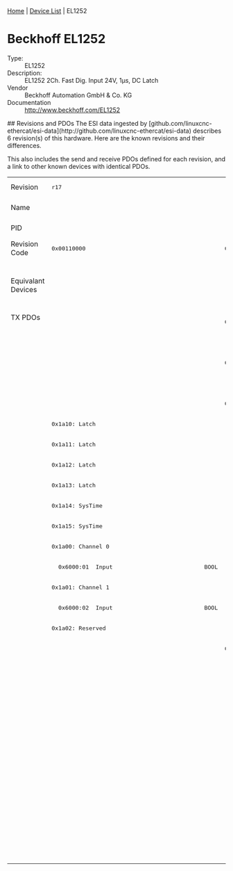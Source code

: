 <div class="nav"><a href="/esi-data">Home</a> | <a href="/esi-data/devices">Device List</a> | EL1252</div>

#  Beckhoff EL1252

<dl>
  <dt>Type:</dt><dd>EL1252</dd>
  <dt>Description:</dt><dd>EL1252 2Ch. Fast Dig. Input 24V, 1µs, DC Latch</dd>
  <dt>Vendor</dt><dd>Beckhoff Automation GmbH & Co. KG</dd>
  <dt>Documentation</dt><dd><a href="http://www.beckhoff.com/EL1252">http://www.beckhoff.com/EL1252</a></dd>
</dl>
## Revisions and PDOs
The ESI data ingested by [github.com/linuxcnc-ethercat/esi-data](http://github.com/linuxcnc-ethercat/esi-data) describes 6 revision(s) of this hardware.  Here are the known revisions and their differences.

This also includes the send and receive PDOs defined for each revision, and a link to other known devices with identical PDOs.

<table>
<tr >
<td class="first">Revision</td>
<td ><pre>r17</pre></td>
<td ><pre>r18</pre></td>
<td ><pre>r19</pre></td>
<td ><pre>r20</pre></td>
<td ><pre>r21</pre></td>
<td ><pre>r22</pre></td>
</tr>
<tr >
<td class="first">Name</td>
<td  colspan=6 align="center"><pre>EL1252 2Ch. Fast Dig. Input 24V, 1µs, DC Latch</pre></td>
</tr>
<tr >
<td class="first">PID</td>
<td  colspan=6 align="center"><pre>0x04e43052</pre></td>
</tr>
<tr >
<td class="first">Revision Code</td>
<td ><pre>0x00110000</pre></td>
<td ><pre>0x00120000</pre></td>
<td ><pre>0x00130000</pre></td>
<td ><pre>0x00140000</pre></td>
<td ><pre>0x00150000</pre></td>
<td ><pre>0x00160000</pre></td>
</tr>
<tr >
<td class="first">Equivalant Devices</td>
<td ></td>
<td  colspan=4 align="center"><pre><a href="EL1252-0010">EL1252-0010 r19</a><br/><a href="EL1252-0010">EL1252-0010 r20</a><br/><a href="EL1252-0010">EL1252-0010 r21</a><br/><a href="EL1252-0050">EL1252-0050 r16</a><br/><a href="EL1252-0050">EL1252-0050 r17</a><br/><a href="EL1252-0050">EL1252-0050 r18</a></pre></td>
<td ></td>
</tr>
<tr class="txpdo pdosection">
<td class="first" rowspan=27 valign=top>TX PDOs</td>
<td></td>
<td colspan=5 align="left"><pre>0x1a00: Channel 1</pre></td>
<td></td>
</tr>
<tr class="txpdo">
<td ></td>
<td  colspan=5 align="left"><pre>  0x6000:01  Input                           BOOL</pre></td>
</tr>
<tr class="txpdo pdosection">
<td ></td>
<td  colspan=5 align="left"><pre>0x1a01: Channel 2</pre></td>
</tr>
<tr class="txpdo">
<td ></td>
<td  colspan=5 align="left"><pre>  0x6000:02  Input                           BOOL</pre></td>
</tr>
<tr class="txpdo pdosection">
<td ></td>
<td  colspan=5 align="left"><pre>0x1a02: Reserved</pre></td>
</tr>
<tr class="txpdo pdosection">
<td  colspan=6 align="left"><pre>0x1a10: Latch</pre></td>
</tr>
<tr class="txpdo pdosection">
<td  colspan=6 align="left"><pre>0x1a11: Latch</pre></td>
</tr>
<tr class="txpdo pdosection">
<td  colspan=6 align="left"><pre>0x1a12: Latch</pre></td>
</tr>
<tr class="txpdo pdosection">
<td  colspan=6 align="left"><pre>0x1a13: Latch</pre></td>
</tr>
<tr class="txpdo pdosection">
<td  colspan=6 align="left"><pre>0x1a14: SysTime</pre></td>
</tr>
<tr class="txpdo pdosection">
<td  colspan=6 align="left"><pre>0x1a15: SysTime</pre></td>
</tr>
<tr class="txpdo pdosection">
<td ><pre>0x1a00: Channel 0</pre></td>
<td  colspan=5 align="left"></td>
</tr>
<tr class="txpdo">
<td ><pre>  0x6000:01  Input                           BOOL</pre></td>
<td  colspan=5 align="left"></td>
</tr>
<tr class="txpdo pdosection">
<td ><pre>0x1a01: Channel 1</pre></td>
<td  colspan=5 align="left"></td>
</tr>
<tr class="txpdo">
<td ><pre>  0x6000:02  Input                           BOOL</pre></td>
<td  colspan=5 align="left"></td>
</tr>
<tr class="txpdo pdosection">
<td ><pre>0x1a02: Reserved</pre></td>
<td  colspan=5 align="left"></td>
</tr>
<tr class="txpdo pdosection">
<td ></td>
<td  colspan=5 align="left"><pre>0x1a16: Latch</pre></td>
</tr>
<tr class="txpdo">
<td ></td>
<td  colspan=5 align="left"><pre>  0x6000:11  LatchPos1                       ULINT (64 bits)</pre></td>
</tr>
<tr class="txpdo">
<td ></td>
<td  colspan=5 align="left"><pre>  0x6000:13  LatchNeg1                       ULINT (64 bits)</pre></td>
</tr>
<tr class="txpdo">
<td ></td>
<td  colspan=5 align="left"><pre>  0x6010:11  LatchPos2                       ULINT (64 bits)</pre></td>
</tr>
<tr class="txpdo">
<td ></td>
<td  colspan=5 align="left"><pre>  0x6010:13  LatchNeg2                       ULINT (64 bits)</pre></td>
</tr>
<tr class="txpdo pdosection">
<td  colspan=5 align="left"></td>
<td ><pre>0x1a17: LatchPos64</pre></td>
</tr>
<tr class="txpdo">
<td  colspan=5 align="left"></td>
<td ><pre>  0x6000:11  LatchPos1                       ULINT (64 bits)</pre></td>
</tr>
<tr class="txpdo">
<td  colspan=5 align="left"></td>
<td ><pre>  0x6010:11  LatchPos2                       ULINT (64 bits)</pre></td>
</tr>
<tr class="txpdo pdosection">
<td  colspan=5 align="left"></td>
<td ><pre>0x1a18: LatchNeg64</pre></td>
</tr>
<tr class="txpdo">
<td  colspan=5 align="left"></td>
<td ><pre>  0x6000:13  LatchNeg1                       ULINT (64 bits)</pre></td>
</tr>
<tr class="txpdo">
<td  colspan=5 align="left"></td>
<td ><pre>  0x6010:13  LatchNeg2                       ULINT (64 bits)</pre></td>
</tr>
</table>
